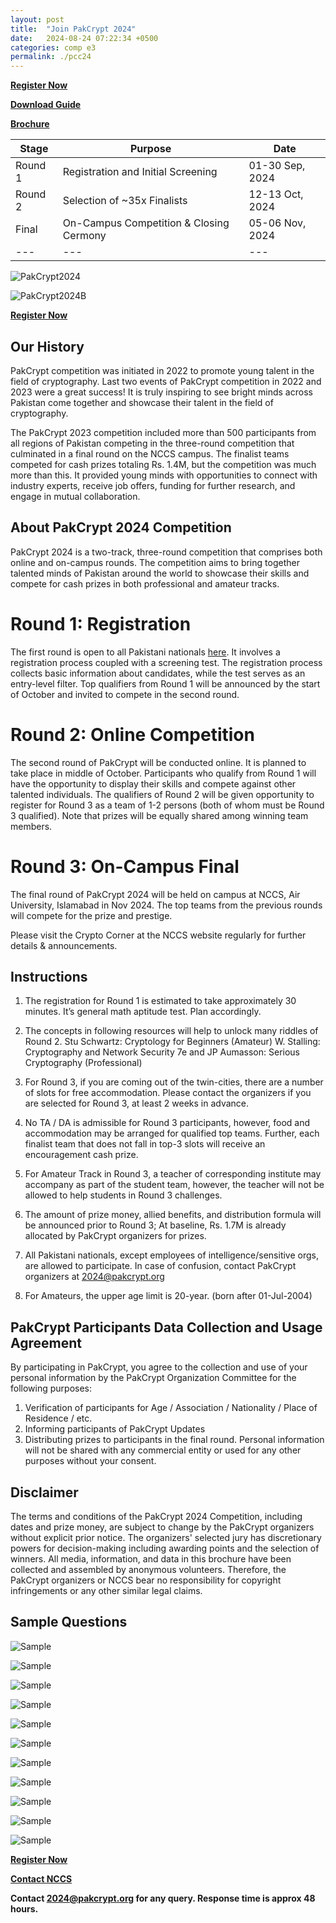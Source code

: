 ```yaml
---
layout: post
title:  "Join PakCrypt 2024"
date:   2024-08-24 07:22:34 +0500
categories: comp e3
permalink: ./pcc24
---
```


**[Register Now](https://bit.ly/pc24reg)** 

**[Download Guide]({{site.url}}/{{site.baseurl}}/assets/doc/PC24B-R41.pdf)** 

**[Brochure]({{site.url}}/{{site.baseurl}}/assets/doc/brochure2024pcb.pdf)**

| Stage | Purpose | Date |
|---|---|---|
| Round 1 | Registration and Initial Screening | 01-30 Sep, 2024 |
| Round 2 | Selection of ~35x Finalists | 12-13 Oct, 2024 |
| Final | On-Campus Competition & Closing Cermony | 05-06 Nov, 2024 |
|---|---|---|

![PakCrypt2024]({{site.url}}/{{site.baseurl}}/assets/doc/S/1B.PNG)

![PakCrypt2024B]({{site.url}}/{{site.baseurl}}/assets/doc/S/2B.PNG)

**[Register Now](https://docs.google.com/forms/d/e/1FAIpQLSd-9CE3bfFM8Soeu4pL4NiMNRwVkkXdi-HGuKihLsNIU2rWzA/viewform)** 


## Our History
PakCrypt competition was initiated in 2022 to promote young talent in the field of cryptography. Last two events of PakCrypt competition in 2022 and 2023 were a great success! It is truly inspiring to see bright minds across Pakistan come together and showcase their talent in the field of cryptography. 

The PakCrypt 2023 competition included more than 500 participants from all regions of Pakistan competing in the three-round competition that culminated in a final round on the NCCS campus. The finalist teams competed for cash prizes totaling Rs. 1.4M, but the competition was much more than this. It provided young minds with opportunities to connect with industry experts, receive job offers, funding for further research, and engage in mutual collaboration. 

## About PakCrypt 2024 Competition
PakCrypt 2024 is a two-track, three-round competition that comprises both online and on-campus rounds. The competition aims to bring together talented minds of Pakistan around the world to showcase their skills and compete for cash prizes in both professional and amateur tracks.

# Round 1: Registration 				       
The first round is open to all Pakistani nationals [here](https://bit.ly/pc24reg). It involves a registration process coupled with a screening test. The registration process collects basic information about candidates, while the test serves as an entry-level filter.
Top qualifiers from Round 1 will be announced by the start of October and invited to compete in the second round.

# Round 2: Online Competition
The second round of PakCrypt will be conducted online. It is planned to take place in middle of October. Participants who qualify from Round 1 will have the opportunity to display their skills and compete against other talented individuals. The qualifiers of Round 2 will be given opportunity to register for Round 3 as a team of 1-2 persons  (both of whom must be Round 3 qualified). Note that prizes will be equally shared among winning team members. 

# Round 3: On-Campus Final
The final round of PakCrypt 2024 will be held on campus at NCCS, Air University, Islamabad in Nov 2024. The top teams from the previous rounds will compete for the prize and prestige. 

Please visit the Crypto Corner at the NCCS website regularly for further details & announcements. 

## Instructions
1. The registration for Round 1 is estimated to take approximately 30 minutes. It’s general math aptitude test.  Plan accordingly. 

2. The concepts in following resources will help to unlock many riddles of Round 2.
Stu Schwartz: Cryptology for Beginners (Amateur)
W. Stalling: Cryptography and Network Security 7e and JP Aumasson: Serious Cryptography (Professional)

3. For Round 3, if you are coming out of the twin-cities, there are a number of slots for free accommodation. Please contact the organizers if you are selected for Round 3, at least 2 weeks in advance.

4. No TA / DA is admissible for Round 3 participants, however, food and accommodation may be arranged for qualified top teams. Further, each finalist team that does not fall in top-3 slots will receive an encouragement cash prize.

5. For Amateur Track in Round 3, a teacher of corresponding institute may accompany as part of the student team, however, the teacher will not be allowed to help students in Round 3 challenges.

6. The amount of prize money, allied benefits, and distribution formula will be announced prior to Round 3; At baseline, Rs. 1.7M is already allocated by  PakCrypt organizers for prizes.

7. All Pakistani nationals, except employees of intelligence/sensitive orgs, are allowed to participate. In case of confusion, contact PakCrypt organizers at 2024@pakcrypt.org 

8. For Amateurs, the upper age limit is 20-year.  (born after 01-Jul-2004) 

## PakCrypt Participants Data Collection and Usage Agreement

By participating in PakCrypt, you agree to the  collection and use of your personal information  by the PakCrypt Organization Committee for the  following purposes:
1. Verification of participants for Age / Association / Nationality / Place of Residence / etc.
2. Informing participants of PakCrypt Updates
3. Distributing prizes to participants in the final round. 
Personal information will not be shared with any commercial entity or used for any other purposes without your consent.

## Disclaimer
The terms and conditions of the PakCrypt 2024 Competition, including dates and prize money, are subject to change by the PakCrypt organizers without explicit prior notice. The organizers' selected jury has discretionary powers for decision-making including awarding points and the selection of winners. All media, information, and data in this brochure have been collected and assembled by anonymous volunteers. Therefore, the PakCrypt organizers or NCCS bear no responsibility for copyright infringements or any other similar legal claims.

## Sample Questions

![Sample]({{site.url}}/{{site.baseurl}}/assets/doc/S/pc24s1.PNG)

![Sample]({{site.url}}/{{site.baseurl}}/assets/doc/S/pc24s2.PNG)

![Sample]({{site.url}}/{{site.baseurl}}/assets/doc/S/pc24s3.PNG)

![Sample]({{site.url}}/{{site.baseurl}}/assets/doc/S/pc24s4.PNG)

![Sample]({{site.url}}/{{site.baseurl}}/assets/doc/S/pc24s5.PNG)

![Sample]({{site.url}}/{{site.baseurl}}/assets/doc/S/pc24s6.PNG)

![Sample]({{site.url}}/{{site.baseurl}}/assets/doc/S/pc24s7.PNG)

![Sample]({{site.url}}/{{site.baseurl}}/assets/doc/S/pc24s8.PNG)

![Sample]({{site.url}}/{{site.baseurl}}/assets/doc/S/pc24s9.PNG)

![Sample]({{site.url}}/{{site.baseurl}}/assets/doc/S/pc24s10.PNG)

![Sample]({{site.url}}/{{site.baseurl}}/assets/doc/S/pc24s11.PNG)


**[Register Now](https://docs.google.com/forms/d/e/1FAIpQLSd-9CE3bfFM8Soeu4pL4NiMNRwVkkXdi-HGuKihLsNIU2rWzA/viewform)** 

**[Contact NCCS](https://www.au.edu.pk/Pages/NCCS/nccs_contact_us.aspx)**

**Contact 2024@pakcrypt.org for any query. Response time is approx 48 hours.**

